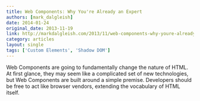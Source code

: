 ```yaml
---
title: Web Components: Why You're Already an Expert
authors: [mark_dalgleish]
date: 2014-01-24
original_date: 2013-11-19
link: http://markdalgleish.com/2013/11/web-components-why-youre-already-an-expert/
category: articles
layout: single
tags: ['Custom Elements', 'Shadow DOM']
---
```


Web Components are going to fundamentally change the nature of HTML. At first glance, they may seem like a complicated set of new technologies, but Web Components are built around a simple premise. Developers should be free to act like browser vendors, extending the vocabulary of HTML itself.

<!-- Excerpt -->
